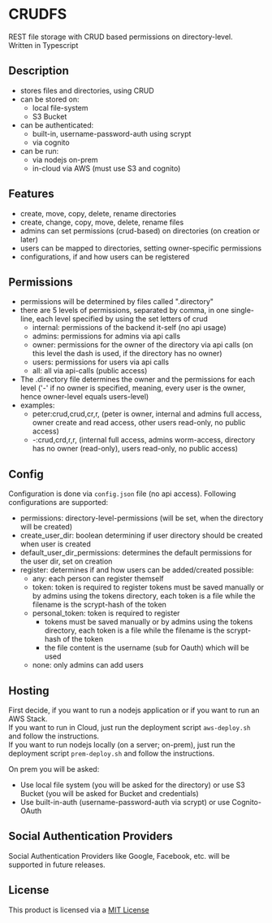 # CRUDFS

REST file storage with CRUD based permissions on directory-level. \
Written in Typescript

## Description
* stores files and directories, using CRUD
* can be stored on:
  * local file-system
  * S3 Bucket
* can be authenticated:
  * built-in, username-password-auth using scrypt
  * via cognito
* can be run:
  * via nodejs on-prem
  * in-cloud via AWS (must use S3 and cognito)

## Features
* create, move, copy, delete, rename directories
* create, change, copy, move, delete, rename files
* admins can set permissions (crud-based) on directories (on creation or later)
* users can be mapped to directories, setting owner-specific permissions
* configurations, if and how users can be registered

## Permissions
* permissions will be determined by files called ".directory"
* there are 5 levels of permissions, separated by comma, in one single-line, each level specified by using the set letters of crud
  * internal: permissions of the backend it-self (no api usage)
  * admins: permissions for admins via api calls
  * owner: permissions for the owner of the directory via api calls (on this level the dash is used, if the directory has no owner)
  * users: permissions for users via api calls
  * all: all via api-calls (public access)
* The .directory file determines the owner and the permissions for each level
  ('-' if no owner is specified, meaning, every user is the owner, hence owner-level equals users-level)
* examples:
  * peter:crud,crud,cr,r, (peter is owner, internal and admins full access, owner create and read access, other users read-only, no public access)
  * -:crud,crd,r,r, (internal full access, admins worm-access, directory has no owner (read-only), users read-only, no public access)

## Config
Configuration is done via `config.json` file (no api access). Following configurations are supported:

* permissions: directory-level-permissions (will be set, when the directory will be created)
* create_user_dir: boolean determining if user directory should be created when user is created
* default_user_dir_permissions: determines the default permissions for the user dir, set on creation
* register: determines if and how users can be added/created
  possible:
  * any: each person can register themself
  * token: token is required to register
    tokens must be saved manually or by admins using the tokens directory, each token is a file while the filename is the scrypt-hash of the token
  * personal_token: token is required to register
    - tokens must be saved manually or by admins using the tokens directory, each token is a file while the filename is the scrypt-hash of the token
	- the file content is the username (sub for Oauth) which will be used
  * none: only admins can add users

## Hosting
First decide, if you want to run a nodejs application or if you want to run an AWS Stack. \
If you want to run in Cloud, just run the deployment script `aws-deploy.sh` and follow the instructions. \
If you want to run nodejs locally (on a server; on-prem), just run the deployment script `prem-deploy.sh` and follow the instructions.

On prem you will be asked:
* Use local file system (you will be asked for the directory) or use S3 Bucket (you will be asked for Bucket and credentials)
* Use built-in-auth (username-password-auth via scrypt) or use Cognito-OAuth

## Social Authentication Providers
Social Authentication Providers like Google, Facebook, etc. will be supported in future releases.

## License
This product is licensed via a [MIT License](./LICENSE.md)
